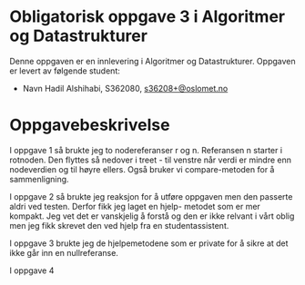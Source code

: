 # Obligatorisk oppgave 3 i Algoritmer og Datastrukturer
Denne oppgaven er en innlevering i Algoritmer og Datastrukturer. 
Oppgaven er levert av følgende student:
* Navn Hadil Alshihabi, S362080, s36208+@oslomet.no


# Oppgavebeskrivelse
I oppgave 1 så brukte jeg to nodereferanser r og n. Referansen n starter i rotnoden. Den flyttes så nedover i treet - 
til venstre når verdi er mindre enn nodeverdien og til høyre ellers. Også bruker vi  compare-metoden for å sammenligning.


I oppgave 2 så brukte jeg reaksjon for å utføre oppgaven men den passerte aldri ved testen. Derfor fikk jeg laget en hjelp- 
metodet som er mer kompakt. Jeg vet det er vanskjelig å forstå og den er ikke relvant i vårt oblig men jeg fikk skrevet den 
ved hjelp fra en studentassistent. 

I oppgave 3 brukte jeg de hjelpemetodene som er private for å sikre at det ikke går inn en nullreferanse.

I oppgave 4 
